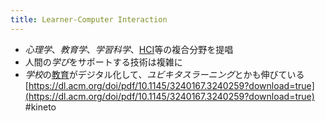 ```yaml
---
title: Learner-Computer Interaction
---
```


* *心理学*、*教育学*、*学習科学*、[HCI](HCI.md)等の複合分野を提唱
* 人間の*学び*をサポートする技術は複雑に
* *学校*の[教育](%E6%95%99%E8%82%B2.md)がデジタル化して、*ユビキタスラーニング*とかも伸びている
  [https://dl.acm.org/doi/pdf/10.1145/3240167.3240259?download=true](https://dl.acm.org/doi/pdf/10.1145/3240167.3240259?download=true)
  \#kineto
